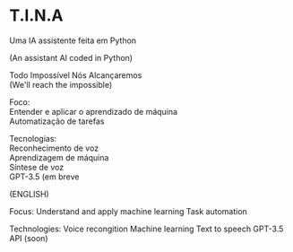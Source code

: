 # T.I.N.A

Uma IA assistente feita em Python

(An assistant AI coded in Python)

Todo Impossível Nós Alcançaremos             
(We'll reach the impossible)




Foco:                                                        
    Entender e aplicar o aprendizado de máquina                    
    Automatização de tarefas                                       
    

Tecnologias:                                                 
    Reconhecimento de voz                                        
    Aprendizagem de máquina                                      
    Síntese de voz                                               
    GPT-3.5 (em breve                                             


(ENGLISH)

Focus:
    Understand and apply machine learning
    Task automation

Technologies:
    Voice recongition
    Machine learning
    Text to speech
    GPT-3.5 API (soon)
    
